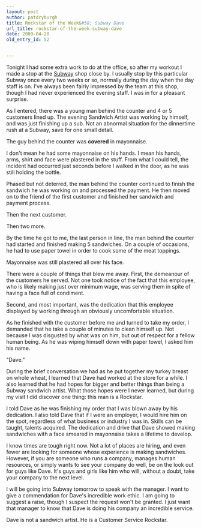 ```yaml
---
layout: post
author: patdryburgh
title: Rockstar of the Week&#58; Subway Dave
url_title: rockstar-of-the-week-subway-dave
date: 2009-04-20
old_entry_id: 52


---
```


Tonight I had some extra work to do at the office, so after my workout I made a stop at the <a href="http://subway.com">Subway</a> shop close by. I usually stop by this particular Subway once every two weeks or so, normally during the day when the day staff is on. I've always been fairly impressed by the team at this shop, though I had never experienced the evening staff. I was in for a pleasant surprise. 

As I entered, there was a young man behind the counter and 4 or 5 customers lined up. The evening Sandwich Artist was working by himself, and was just finishing up a sub. Not an abnormal situation for the dinnertime rush at a Subway, save for one small detail. 

The guy behind the counter was <strong>covered</strong> in mayonnaise.

I don't mean he had some mayonnaise on his hands. I mean his hands, arms, shirt and face were plastered in the stuff. From what I could tell, the incident had occurred just seconds before I walked in the door, as he was still holding the bottle.

Phased but not deterred, the man behind the counter continued to finish the sandwich he was working on and processed the payment. He then moved on to the friend of the first customer and finished her sandwich and payment process. 

Then the next customer. 

Then two more. 

By the time he got to me, the last person in line, the man behind the counter had started and finished making 5 sandwiches. On a couple of occasions, he had to use paper towel in order to cook some of the meat toppings. 

Mayonnaise was still plastered all over his face. 

There were a couple of things that blew me away. First, the demeanour of the customers he served. Not one took notice of the fact that this employee, who is likely making just over minimum wage, was serving them in spite of having a face full of condiment. 

Second, and most important, was the dedication that this employee displayed by working through an obviously uncomfortable situation. 

As he finished with the customer before me and turned to take my order, I demanded that he take a couple of minutes to clean himself up. Not because I was disgusted by what was on him, but out of respect for a fellow human being. As he was wiping himself down with paper towel, I asked him his name. 

"Dave."

During the brief conversation we had as he put together my turkey breast on whole wheat, I learned that Dave had worked at the store for a while. I also learned that he had hopes for bigger and better things than being a Subway sandwich artist. What those hopes were I never learned, but during my visit I did discover one thing: this man is a Rockstar. 

I told Dave as he was finishing my order that I was blown away by his dedication. I also told Dave that if I were an employer, I would hire him on the spot, regardless of what business or industry I was in. Skills can be taught, talents acquired. The dedication and drive that Dave showed making sandwiches with a face smeared in mayonnaise takes a lifetime to develop. 

I know times are tough right now. Not a lot of places are hiring, and even fewer are looking for someone whose experience is making sandwiches. However, if you are someone who runs a company, manages human resources, or simply wants to see your company do well, be on the look out for guys like Dave. It's guys and girls like him who will, without a doubt, take your company to the next level. 

I will be going into Subway tomorrow to speak with the manager. I want to give a commendation for Dave's incredible work ethic. I am going to suggest a raise, though I suspect the request won't be granted. I just want that manager to know that Dave is doing his company an incredible service. 

Dave is not a sandwich artist. He is a Customer Service Rockstar.